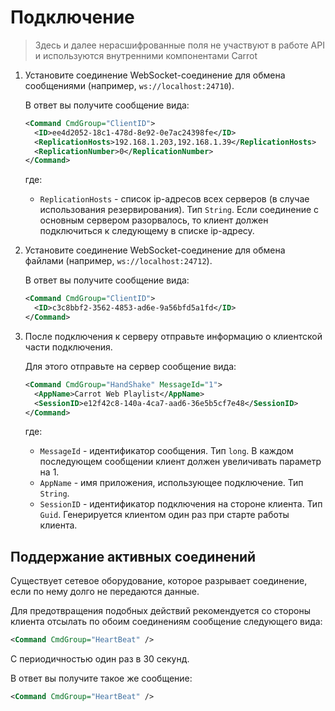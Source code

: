 # Подключение

> Здесь и далее нерасшифрованные поля не участвуют в работе API и используются внутренними компонентами Carrot

1. Установите соединение WebSocket-соединение для обмена сообщениями (например, `ws://localhost:24710`).

    В ответ вы получите сообщение вида:

    ```xml
    <Command CmdGroup="ClientID">
      <ID>ee4d2052-18c1-478d-8e92-0e7ac24398fe</ID>
      <ReplicationHosts>192.168.1.203,192.168.1.39</ReplicationHosts>
      <ReplicationNumber>0</ReplicationNumber>
    </Command>
    ```

    где:

    - `ReplicationHosts` - список ip-адресов всех серверов (в случае использования    резервирования). Тип `String`. Если соединение с основным сервером разорвалось,    то клиент должен подключиться к следующему в списке ip-адресу.

1. Установите соединение WebSocket-соединение для обмена файлами (например, `ws://localhost:24712`).

    В ответ вы получите сообщение вида:

    ```xml
    <Command CmdGroup="ClientID">
      <ID>c3c8bbf2-3562-4853-ad6e-9a56bfd5a1fd</ID>
    </Command>
    ```

1. После подключения к серверу отправьте информацию о клиентской части подключения.

    Для этого отправьте на сервер сообщение вида:

    ```xml
    <Command CmdGroup="HandShake" MessageId="1">
      <AppName>Carrot Web Playlist</AppName>
      <SessionID>e12f42c8-140a-4ca7-aad6-36e5b5cf7e48</SessionID>
    </Command>
    ```

    где:

    - `MessageId` - идентификатор сообщения. Тип `long`. В каждом последующем    сообщении клиент должен увеличивать параметр на 1.
    - `AppName` - имя приложения, использующее подключение. Тип `String`.
    - `SessionID` - идентификатор подключения на стороне клиента. Тип `Guid`.     Генерируется клиентом один раз при старте работы клиента.

## Поддержание активных соединений

Существует сетевое оборудование, которое разрывает соединение, если по нему долго не передаются данные.

Для предотвращения подобных действий рекомендуется со стороны клиента отсылать по обоим соединениям сообщение следующего вида:

```xml
<Command CmdGroup="HeartBeat" />
```

С периодичностью один раз в 30 секунд.

В ответ вы получите такое же сообщение: 

```xml
<Command CmdGroup="HeartBeat" />
```